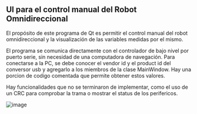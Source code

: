 ## UI para el control manual del Robot Omnidireccional
El propósito de este programa de Qt es permitir el control manual del robot omnidireccional y la visualización de las variables medidas por el mismo.

El programa se comunica directamente con el controlador de bajo nivel por puerto serie, sin necesidad de una computadora de navegación.
Para conectarse a la PC, se debe conocer el vendor id y el product id del conversor usb y agregarlo a los miembros de la clase MainWindow. Hay una porcion de codigo comentada que permite obtener estos valores.

Hay funcionalidades que no se terminaron de implementar, como el uso de un CRC para comprobar la trama o mostrar el status de los perifericos.

![image](https://github.com/MrBean2806/PF_ControlRobot_Qt/assets/39303764/495ce8e2-fea4-4eea-9563-db8096763f5b)
